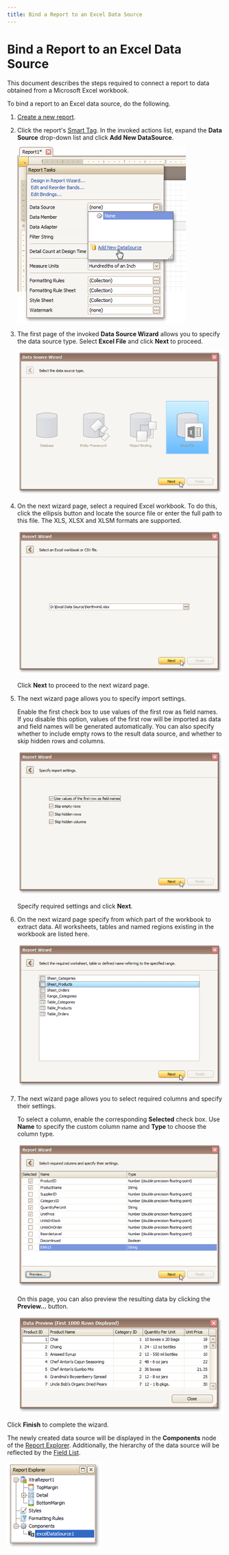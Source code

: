 ```yaml
---
title: Bind a Report to an Excel Data Source
---
```

# Bind a Report to an Excel Data Source
This document describes the steps required to connect a report to data obtained from a Microsoft Excel workbook.

To bind a report to an Excel data source, do the following.
1. [Create a new report](../../../../../../interface-elements-for-desktop/articles/report-designer/report-designer-for-winforms/create-reports/basic-operations/create-a-new-report.md).
2. Click the report's [Smart Tag](../../../../../../interface-elements-for-desktop/articles/report-designer/report-designer-for-winforms/report-designer-reference/report-designer-ui/smart-tag.md). In the invoked actions list, expand the **Data Source** drop-down list and click **Add New DataSource**.
	
	![RD_CreateReports_BindReport_0](../../../../../images/Img8330.png)
3. The first page of the invoked **Data Source Wizard** allows you to specify the data source type. Select **Excel File** and click **Next** to proceed.
	
	![RD_DataSourceWizard_SelectExcelDataSource](../../../../../images/Img122141.png)
4. On the next wizard page, select a required Excel workbook. To do this, click the ellipsis button and locate the source file or enter the full path to this file. The XLS, XLSX and XLSM formats are supported.
	
	![RD_ReportWizard_Excel_SelectWorkbook](../../../../../images/Img122099.png)
	
	Click **Next** to proceed to the next wizard page.
5. The next wizard page allows you to specify import settings.
	
	Enable the first check box to use values of the first row as field names. If you disable this option, values of the first row will be imported as data and field names will be generated automatically. You can also specify whether to include empty rows to the result data source, and whether to skip hidden rows and columns.
	
	![RD_ReportWizard_Excel_ImportOptions](../../../../../images/Img122100.png)
	
	Specify required settings and click **Next**.
6. On the next wizard page specify from which part of the workbook to extract data. All worksheets, tables and named regions existing in the workbook are listed here.
	
	![RD_ReportWizard_Excel_SelectTable](../../../../../images/Img122101.png)
7. The next wizard page allows you to select required columns and specify their settings.
	
	To select a column, enable the corresponding **Selected** check box. Use **Name** to specify the custom column name and **Type** to choose the column type.
	
	![RD_ReportWizard_Excel_ChooseColumns](../../../../../images/Img122102.png)
	
	On this page, you can also preview the resulting data by clicking the **Preview...** button.
	
	![RD_ReportWizard_Excel_DataPreview](../../../../../images/Img122103.png)

Click **Finish** to complete the wizard.

The newly created data source will be displayed in the **Components** node of the [Report Explorer](../../../../../../interface-elements-for-desktop/articles/report-designer/report-designer-for-winforms/report-designer-reference/report-designer-ui/report-explorer.md). Additionally, the hierarchy of the data source will be reflected by the [Field List](../../../../../../interface-elements-for-desktop/articles/report-designer/report-designer-for-winforms/report-designer-reference/report-designer-ui/field-list.md).

![RD_ReportExplorer_ExcelDataSource](../../../../../images/Img122142.png)